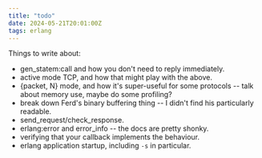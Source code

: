 ```yaml
---
title: "todo"
date: 2024-05-21T20:01:00Z
tags: erlang
---
```


Things to write about:

- gen_statem:call and how you don't need to reply immediately.
- active mode TCP, and how that might play with the above.
- {packet, N} mode, and how it's super-useful for some protocols -- talk about memory use, maybe do some profiling?
- break down Ferd's binary buffering thing -- I didn't find his particularly readable.
- send_request/check_response.
- erlang:error and error_info -- the docs are pretty shonky.
- verifying that your callback implements the behaviour.
- erlang application startup, including `-s` in particular.